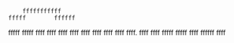 
        fffffffffff
    fffff        ffffff
  fffff            fffff
  ffff               ffff
  ffff                ffff   ffff
  ffff               ffff    ffff
    ffff.         ffff       ffff
      fffff    fffff         ffff
          ffffff             ffff
